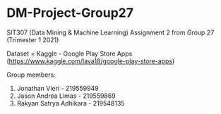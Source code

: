 # DM-Project-Group27
SIT307 (Data Mining &amp; Machine Learning) Assignment 2 from Group 27 (Trimester 1 2021)

Dataset = Kaggle - Google Play Store Apps	(https://www.kaggle.com/lava18/google-play-store-apps)

Group members:
1. Jonathan Vieri - 219559949
2. Jason Andrea Limas - 219559869
3. Rakyan Satrya Adhikara - 219548135
